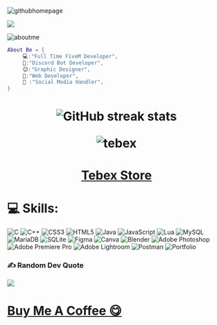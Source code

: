 ![githubhomepage](https://github.com/blastersuraj/blastersuraj/assets/104319683/f0cac944-ab40-4e57-8ab9-4c33cf7feb9b)

[![](https://visitcount.itsvg.in/api?id=blastersuraj&icon=2&color=1)](https://visitcount.itsvg.in)


![aboutme](https://github.com/blastersuraj/blastersuraj/assets/104319683/d2cc86f3-0167-4ef5-80fc-f1f34045f9fb)


```lua
About Be = {
     💻:"Full Time FiveM Developer",
     🧿:"Discord Bot Developer",
     😉:"Graphic Designer",
     📝:"Web Developer",
     📱 :"Social Media Handler",
}
```
<h1 align="center">

![GitHub streak stats](https://streak-stats.demolab.com/?user=blastersuraj)  


![tebex](https://github.com/blastersuraj/blastersuraj/assets/104319683/8b54bc03-9edf-40f0-95f8-2a10d183fc02)

</h1>

<h1 align="center">
  
 [Tebex Store](https://ef-productions.tebex.io/)
 
</h1>


# 💻 Skills:
![C](https://img.shields.io/badge/c-%2300599C.svg?style=for-the-badge&logo=c&logoColor=white) ![C++](https://img.shields.io/badge/c++-%2300599C.svg?style=for-the-badge&logo=c%2B%2B&logoColor=white) ![CSS3](https://img.shields.io/badge/css3-%231572B6.svg?style=for-the-badge&logo=css3&logoColor=white) ![HTML5](https://img.shields.io/badge/html5-%23E34F26.svg?style=for-the-badge&logo=html5&logoColor=white) ![Java](https://img.shields.io/badge/java-%23ED8B00.svg?style=for-the-badge&logo=java&logoColor=white) ![JavaScript](https://img.shields.io/badge/javascript-%23323330.svg?style=for-the-badge&logo=javascript&logoColor=%23F7DF1E) ![Lua](https://img.shields.io/badge/lua-%232C2D72.svg?style=for-the-badge&logo=lua&logoColor=white) ![MySQL](https://img.shields.io/badge/mysql-%2300f.svg?style=for-the-badge&logo=mysql&logoColor=white) ![MariaDB](https://img.shields.io/badge/MariaDB-003545?style=for-the-badge&logo=mariadb&logoColor=white) ![SQLite](https://img.shields.io/badge/sqlite-%2307405e.svg?style=for-the-badge&logo=sqlite&logoColor=white) 	![Figma](https://img.shields.io/badge/figma-%23F24E1E.svg?style=for-the-badge&logo=figma&logoColor=white) ![Canva](https://img.shields.io/badge/Canva-%2300C4CC.svg?style=for-the-badge&logo=Canva&logoColor=white) ![Blender](https://img.shields.io/badge/blender-%23F5792A.svg?style=for-the-badge&logo=blender&logoColor=white) ![Adobe Photoshop](https://img.shields.io/badge/adobephotoshop-%2331A8FF.svg?style=for-the-badge&logo=adobephotoshop&logoColor=white) ![Adobe Premiere Pro](https://img.shields.io/badge/Adobe%20Premiere%20Pro-9999FF.svg?style=for-the-badge&logo=Adobe%20Premiere%20Pro&logoColor=white) ![Adobe Lightroom](https://img.shields.io/badge/Adobe%20Lightroom-31A8FF.svg?style=for-the-badge&logo=Adobe%20Lightroom&logoColor=white) ![Postman](https://img.shields.io/badge/Postman-FF6C37?style=for-the-badge&logo=postman&logoColor=white) ![Portfolio](https://img.shields.io/badge/Portfolio-%23000000.svg?style=for-the-badge&logo=firefox&logoColor=#FF7139)

### ✍️ Random Dev Quote
![](https://quotes-github-readme.vercel.app/api?type=horizontal&theme=tokyonight)

<h1>
     
[Buy Me A Coffee 😋](https://ef-productions.tebex.io/package/5636646)
     
</h1>
<br>
